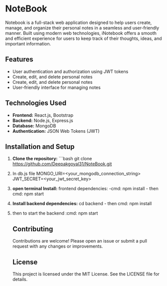 # NoteBook
Notebook is a full-stack web application designed to help users create, manage, and organize their personal notes in a seamless and user-friendly manner. Built using modern web technologies, iNotebook offers a smooth and efficient experience for users to keep track of their thoughts, ideas, and important information.

## Features
- User authentication and authorization using JWT tokens
- Create, edit, and delete personal notes
- Create, edit, and delete personal notes
- User-friendly interface for managing notes

## Technologies Used
- **Frontend:** React.js, Bootstrap
- **Backend:** Node.js, Express.js 
- **Database:** MongoDB 
- **Authentication:** JSON Web Tokens (JWT)
 
 ## Installation and Setup 
 1. **Clone the repository:** ```bash git clone https://github.com/Deepakgoyal31/NoteBook.git
 2. In db.js file MONGO_URI=<your_mongodb_connection_string> JWT_SECRET=<your_jwt_secret_key>
 3. **open terminal Install:** frontend dependencies: -cmd: npm install - then cmd: npm start
 4. **Install backend dependencies:** cd backend - then cmd: npm install
 5. then to start the backend :cmd: npm start

    ## Contributing
    Contributions are welcome! Please open an issue or submit a pull request with any changes or improvements.

    ## License
    This project is licensed under the MIT License. See the LICENSE file for details.

    
